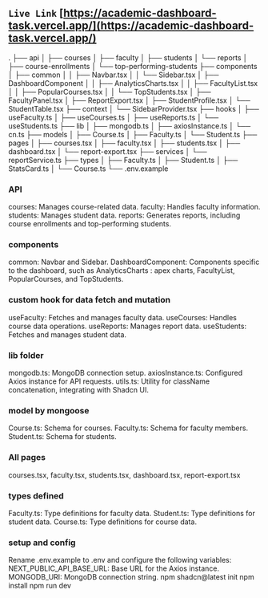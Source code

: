 ## `Live Link` [https://academic-dashboard-task.vercel.app/](https://academic-dashboard-task.vercel.app/)

.
├── api
│ ├── courses
│ ├── faculty
│ ├── students
│ └── reports
│ ├── course-enrollments
│ └── top-performing-students
├── components
│ ├── common
│ │ ├── Navbar.tsx
│ │ └── Sidebar.tsx
│ ├── DashboardComponent
│ │ ├── AnalyticsCharts.tsx
│ │ ├── FacultyList.tsx
│ │ ├── PopularCourses.tsx
│ │ └── TopStudents.tsx
│ ├── FacultyPanel.tsx
│ ├── ReportExport.tsx
│ ├── StudentProfile.tsx
│ └── StudentTable.tsx
├── context
│ └── SidebarProvider.tsx
├── hooks
│ ├── useFaculty.ts
│ ├── useCourses.ts
│ ├── useReports.ts
│ └── useStudents.ts
├── lib
│ ├── mongodb.ts
│ ├── axiosInstance.ts
│ └── cn.ts
├── models
│ ├── Course.ts
│ ├── Faculty.ts
│ └── Student.ts
├── pages
│ ├── courses.tsx
│ ├── faculty.tsx
│ ├── students.tsx
│ ├── dashboard.tsx
│ └── report-export.tsx
├── services
│ └── reportService.ts
├── types
│ ├── Faculty.ts
│ ├── Student.ts
│ ├── StatsCard.ts
│ └── Course.ts
└── .env.example

### API

courses: Manages course-related data.
faculty: Handles faculty information.
students: Manages student data.
reports: Generates reports, including course enrollments and top-performing students.

### components

common: Navbar and Sidebar.
DashboardComponent: Components specific to the dashboard, such as AnalyticsCharts : apex charts, FacultyList, PopularCourses, and TopStudents.

### custom hook for data fetch and mutation

useFaculty: Fetches and manages faculty data.
useCourses: Handles course data operations.
useReports: Manages report data.
useStudents: Fetches and manages student data.

### lib folder

mongodb.ts: MongoDB connection setup.
axiosInstance.ts: Configured Axios instance for API requests.
utils.ts: Utility for className concatenation, integrating with Shadcn UI.

### model by mongoose

Course.ts: Schema for courses.
Faculty.ts: Schema for faculty members.
Student.ts: Schema for students.

### All pages

courses.tsx, faculty.tsx, students.tsx, dashboard.tsx, report-export.tsx

### types defined

Faculty.ts: Type definitions for faculty data.
Student.ts: Type definitions for student data.
Course.ts: Type definitions for course data.

### setup and config

Rename .env.example to .env and configure the following variables:
NEXT_PUBLIC_API_BASE_URL: Base URL for the Axios instance.
MONGODB_URI: MongoDB connection string.
npm shadcn@latest init
npm install
npm run dev
